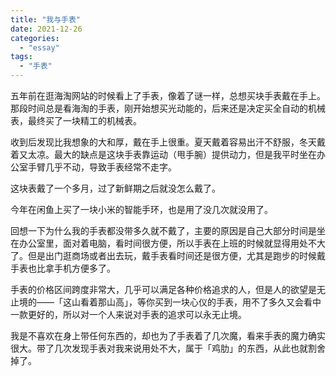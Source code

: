```yaml
---
title: "我与手表"
date: 2021-12-26
categories: 
  - "essay"
tags: 
  - "手表"
---
```


五年前在逛海淘网站的时候看上了手表，像着了谜一样，总想买块手表戴在手上。那段时间总是看海淘的手表，刚开始想买光动能的，后来还是决定买全自动的机械表，最终买了一块精工的机械表。

收到后发现比我想象的大和厚，戴在手上很重。夏天戴着容易出汗不舒服，冬天戴着又太凉。最大的缺点是这块手表靠运动（甩手腕）提供动力，但是我平时坐在办公室手臂几乎不动，导致手表经常不走字。

这块表戴了一个多月，过了新鲜期之后就没怎么戴了。

今年在闲鱼上买了一块小米的智能手环，也是用了没几次就没用了。

回想一下为什么我的手表都没带多久就不戴了，主要的原因是自己大部分时间是坐在办公室里，面对着电脑，看时间很方便，所以手表在上班的时候就显得用处不大了。但是出门逛商场或者出去玩，戴手表看时间还是很方便，尤其是跑步的时候戴手表也比拿手机方便多了。

手表的价格区间跨度非常大，几乎可以满足各种价格追求的人，但是人的欲望是无止境的——「这山看着那山高」，等你买到一块心仪的手表，用不了多久又会看中一款更好的，所以对一个人来说对手表的追求可以永无止境。

我是不喜欢在身上带任何东西的，却也为了手表着了几次魔，看来手表的魔力确实很大。带了几次发现手表对我来说用处不大，属于「鸡肋」的东西，从此也就割舍掉了。
